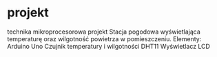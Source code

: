 # projekt
technika mikroprocesorowa projekt
Stacja pogodowa wyświetlająca temperaturę oraz wilgotność powietrza w pomieszczeniu.
Elementy:
Arduino Uno
Czujnik temperatury i wilgotności DHT11
Wyświetlacz LCD

